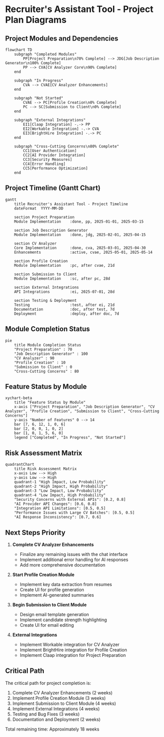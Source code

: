 # Recruiter's Assistant Tool - Project Plan Diagrams

## Project Modules and Dependencies

```mermaid
flowchart TD
    subgraph "Completed Modules"
        PP[Project Preparation\n70% Complete] --> JDG[Job Description Generator\n100% Complete]
        PP --> CVA[CV Analyzer Core\n90% Complete]
    end
    
    subgraph "In Progress"
        CVA --> CVAE[CV Analyzer Enhancements]
    end
    
    subgraph "Not Started"
        CVAE --> PC[Profile Creation\n0% Complete]
        PC --> SC[Submission to Client\n0% Complete]
    end
    
    subgraph "External Integrations"
        EI1[Claap Integration] -.-> PP
        EI2[Workable Integration] -.-> CVA
        EI3[BrightHire Integration] -.-> PC
    end
    
    subgraph "Cross-Cutting Concerns\n80% Complete"
        CC1[User Authentication]
        CC2[AI Provider Integration]
        CC3[Security Measures]
        CC4[Error Handling]
        CC5[Performance Optimization]
    end
```

## Project Timeline (Gantt Chart)

```mermaid
gantt
    title Recruiter's Assistant Tool - Project Timeline
    dateFormat  YYYY-MM-DD
    
    section Project Preparation
    Module Implementation    :done, pp, 2025-01-01, 2025-03-15
    
    section Job Description Generator
    Module Implementation    :done, jdg, 2025-02-01, 2025-04-15
    
    section CV Analyzer
    Core Implementation      :done, cva, 2025-03-01, 2025-04-30
    Enhancements             :active, cvae, 2025-05-01, 2025-05-14
    
    section Profile Creation
    Module Implementation    :pc, after cvae, 21d
    
    section Submission to Client
    Module Implementation    :sc, after pc, 28d
    
    section External Integrations
    API Integrations         :ei, 2025-07-01, 28d
    
    section Testing & Deployment
    Testing                  :test, after ei, 21d
    Documentation            :doc, after test, 7d
    Deployment               :deploy, after doc, 7d
```

## Module Completion Status

```mermaid
pie
    title Module Completion Status
    "Project Preparation" : 70
    "Job Description Generator" : 100
    "CV Analyzer" : 90
    "Profile Creation" : 10
    "Submission to Client" : 0
    "Cross-Cutting Concerns" : 80
```

## Feature Status by Module

```mermaid
xychart-beta
    title "Feature Status by Module"
    x-axis ["Project Preparation", "Job Description Generator", "CV Analyzer", "Profile Creation", "Submission to Client", "Cross-Cutting Concerns"]
    y-axis "Number of Features" 0 --> 14
    bar [7, 6, 12, 1, 0, 6]
    bar [2, 0, 0, 1, 0, 2]
    bar [1, 0, 1, 5, 6, 0]
    legend ["Completed", "In Progress", "Not Started"]
```

## Risk Assessment Matrix

```mermaid
quadrantChart
    title Risk Assessment Matrix
    x-axis Low --> High
    y-axis Low --> High
    quadrant-1 "High Impact, Low Probability"
    quadrant-2 "High Impact, High Probability"
    quadrant-3 "Low Impact, Low Probability"
    quadrant-4 "Low Impact, High Probability"
    "Security Concerns with External APIs": [0.2, 0.8]
    "AI Provider API Changes": [0.6, 0.8]
    "Integration API Limitations": [0.5, 0.5]
    "Performance Issues with Large CV Batches": [0.5, 0.5]
    "AI Response Inconsistency": [0.7, 0.6]
```

## Next Steps Priority

1. **Complete CV Analyzer Enhancements**
   - Finalize any remaining issues with the chat interface
   - Implement additional error handling for AI responses
   - Add more comprehensive documentation

2. **Start Profile Creation Module**
   - Implement key data extraction from resumes
   - Create UI for profile generation
   - Implement AI-generated summaries

3. **Begin Submission to Client Module**
   - Design email template generation
   - Implement candidate strength highlighting
   - Create UI for email editing

4. **External Integrations**
   - Implement Workable integration for CV Analyzer
   - Implement BrightHire integration for Profile Creation
   - Implement Claap integration for Project Preparation

## Critical Path

The critical path for project completion is:

1. Complete CV Analyzer Enhancements (2 weeks)
2. Implement Profile Creation Module (3 weeks)
3. Implement Submission to Client Module (4 weeks)
4. Implement External Integrations (4 weeks)
5. Testing and Bug Fixes (3 weeks)
6. Documentation and Deployment (2 weeks)

Total remaining time: Approximately 18 weeks